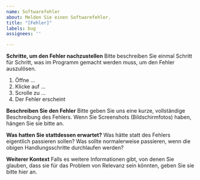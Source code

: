 ```yaml
---
name: Softwarefehler
about: Melden Sie einen Softwarefehler.
title: "[Fehler]"
labels: bug
assignees: ''

---
```


**Schritte, um den Fehler nachzustellen**
Bitte beschreiben Sie einmal Schritt für Schritt, was im Programm gemacht werden muss, um den Fehler auszulösen.
1. Öffne ...
2. Klicke auf ...
3. Scrolle zu ...
4. Der Fehler erscheint

**Beschreiben Sie den Fehler**
Bitte geben Sie uns eine kurze, vollständige Beschreibung des Fehlers.
Wenn Sie Screenshots (Bildschirmfotos) haben, hängen Sie sie bitte an.

**Was hatten Sie stattdessen erwartet?**
Was hätte statt des Fehlers eigentlich passieren sollen?
Was sollte normalerweise passieren, wenn die obigen Handlungsschritte durchlaufen werden?

**Weiterer Kontext**
Falls es weitere Informationen gibt, von denen Sie glauben, dass sie für das Problem von Relevanz sein könnten, geben Sie sie bitte hier an.
